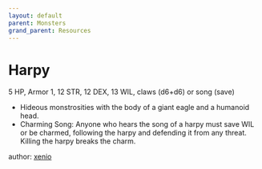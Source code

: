 ```yaml
---
layout: default
parent: Monsters
grand_parent: Resources
---
```

# Harpy
5 HP, Armor 1, 12 STR, 12 DEX, 13 WIL, claws (d6+d6) or song (save)
- Hideous monstrosities with the body of a giant eagle and a humanoid head.
- Charming Song: Anyone who hears the song of a harpy must save WIL or be charmed, following the harpy and defending it from any threat. Killing the harpy breaks the charm.

author: [xenio](https://xenioinabottle.blogspot.com)

